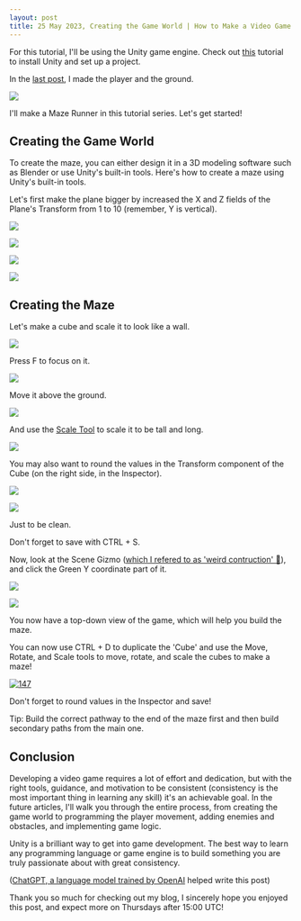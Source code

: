 ```yaml
---
layout: post
title: 25 May 2023, Creating the Game World | How to Make a Video Game Part 3
---
```


For this tutorial, I'll be using the Unity game engine. Check out [this](https://icethedev2.github.io/(13_April_2023)_How_to_Get_Started_with_the_Unity_Game_Engine-_Scene_and_Game_View/) tutorial to install Unity and set up a project.

In the [last post](https://icethedev2.github.io/18_May_2023_,_Creating_the_Game_World_-_How_to_Make_a_Video_Game_Part_2/), I made the player and the ground.

<a data-flickr-embed="true" href="https://www.flickr.com/photos/197764307@N08/52911146236/in/dateposted-public/" title="133"><img src="https://live.staticflickr.com/65535/52911146236_0dfe7c5602_o.png"/></a>

I'll make a Maze Runner in this tutorial series. Let's get started!

## Creating the Game World
To create the maze, you can either design it in a 3D modeling software such as Blender or use Unity's built-in tools. Here's how to create a maze using Unity's built-in tools.

Let's first make the plane bigger by increased the X and Z fields of the Plane's Transform from 1 to 10 (remember, Y is vertical).

<a data-flickr-embed="true" href="https://www.flickr.com/photos/197764307@N08/52911345854/in/dateposted-public/" title="134"><img src="https://live.staticflickr.com/65535/52911345854_d5b35f823c_o.png"/></a>

<a data-flickr-embed="true" href="https://www.flickr.com/photos/197764307@N08/52911194846/in/dateposted-public/" title="135"><img src="https://live.staticflickr.com/65535/52911194846_04845f6ab8_o.png"/></a>

<a data-flickr-embed="true" href="https://www.flickr.com/photos/197764307@N08/52911651233/in/dateposted-public/" title="136"><img src="https://live.staticflickr.com/65535/52911651233_463540335d_o.png"/></a>

<a data-flickr-embed="true" href="https://www.flickr.com/photos/197764307@N08/52910622982/in/dateposted-public/" title="137"><img src="https://live.staticflickr.com/65535/52910622982_99d1282b26_o.png"/></a>

## Creating the Maze
Let's make a cube and scale it to look like a wall.

<a data-flickr-embed="true" href="https://www.flickr.com/photos/197764307@N08/52911351034/in/dateposted-public/" title="138"><img src="https://live.staticflickr.com/65535/52911351034_6a55fca31b_o.png"/></a>

Press F to focus on it.

<a data-flickr-embed="true" href="https://www.flickr.com/photos/197764307@N08/52911589710/in/dateposted-public/" title="139"><img src="https://live.staticflickr.com/65535/52911589710_f5812e5c2b_o.png"/></a>

Move it above the ground. 

<a data-flickr-embed="true" href="https://www.flickr.com/photos/197764307@N08/52911203286/in/dateposted-public/" title="140"><img src="https://live.staticflickr.com/65535/52911203286_4c07ae696d_o.png"/></a>


And use the [Scale Tool](https://icethedev2.github.io/(13_April_2023)_How_to_Get_Started_with_the_Unity_Game_Engine-_Scene_and_Game_View/#:~:text=%E2%80%A6The%20Scale%20Tool%2C%20used%20to%20select%20multiple%20objects%20and%20scale%20(make)%20one%20of%20them%20(smaller%20or%20bigger).) to scale it to be tall and long.

<a data-flickr-embed="true" href="https://www.flickr.com/photos/197764307@N08/52910632522/in/dateposted-public/" title="141"><img src="https://live.staticflickr.com/65535/52910632522_0873004c70_o.png"/></a>

You may also want to round the values in the Transform component of the Cube (on the right side, in the Inspector).

<a data-flickr-embed="true" href="https://www.flickr.com/photos/197764307@N08/52911208411/in/dateposted-public/" title="142"><img src="https://live.staticflickr.com/65535/52911208411_eef0c037cd_o.png"/></a>

<a data-flickr-embed="true" href="https://www.flickr.com/photos/197764307@N08/52911666468/in/dateposted-public/" title="143"><img src="https://live.staticflickr.com/65535/52911666468_04691e09de_o.png"/></a>

Just to be clean.

Don't forget to save with CTRL + S.

Now, look at the Scene Gizmo ([which I refered to as 'weird contruction' 🤦](https://icethedev2.github.io/(13_April_2023)_How_to_Get_Started_with_the_Unity_Game_Engine-_Scene_and_Game_View/#:~:text=In%20the%20top%20right%20corner%2C%20you%20might%20have%20noticed%20a%20weird%20construction%E2%80%A6)), and click the Green Y coordinate part of it.

<a data-flickr-embed="true" href="https://www.flickr.com/photos/197764307@N08/52911605580/in/dateposted-public/" title="145"><img src="https://live.staticflickr.com/65535/52911605580_876bc835c5_o.png"/></a>

<a data-flickr-embed="true" href="https://www.flickr.com/photos/197764307@N08/52911216516/in/dateposted-public/" title="146"><img src="https://live.staticflickr.com/65535/52911216516_5a2b064919_o.png"/></a>

You now have a top-down view of the game, which will help you build the maze.

You can now use CTRL + D to duplicate the 'Cube' and use the Move, Rotate, and Scale tools to move, rotate, and scale the cubes to make a maze! 

<a data-flickr-embed="true" href="https://www.flickr.com/photos/197764307@N08/52911373619/in/dateposted-public/" title="147"><img src="https://live.staticflickr.com/65535/52911373619_c324a7dd1c_o.png" alt="147"/></a>

Don't forget to round values in the Inspector and save!

Tip: Build the correct pathway to the end of the maze first and then build secondary paths from the main one.

## Conclusion
Developing a video game requires a lot of effort and dedication, but with the right tools, guidance, and motivation to be consistent (consistency is the most important thing in learning any skill) it's an achievable goal. In the future articles, I'll walk you through the entire process, from creating the game world to programming the player movement, adding enemies and obstacles, and implementing game logic.

Unity is a brilliant way to get into game development. The best way to learn any programming language or game engine is to build something you are truly passionate about with great consistency.

([ChatGPT, a language model trained by OpenAI](https://chat.openai.com/) helped write this post)

Thank you so much for checking out my blog, I sincerely hope you enjoyed this post, and expect more on Thursdays after 15:00 UTC!
